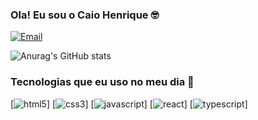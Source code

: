 ### Ola! Eu sou o Caio Henrique 🤓




[![Email](https://img.shields.io/badge/Microsoft_Outlook-0078D4?style=for-the-badge&logo=microsoft-outlook&logoColor=white)](<mailto: caiohenrique-dev@outlook.com>)

![Anurag's GitHub stats](https://github-readme-stats.vercel.app/api?username=frostt1&show_icons=true&theme=tokyonight)

### Tecnologias que eu uso no meu dia 🧠


[![html5](https://img.shields.io/badge/HTML5-E34F26?style=for-the-badge&logo=html5&logoColor=white)]
[![css3](https://img.shields.io/badge/CSS3-1572B6?style=for-the-badge&logo=css3&logoColor=white)]
[![javascript](https://img.shields.io/badge/JavaScript-F7DF1E?style=for-the-badge&logo=javascript&logoColor=black)]
[![react](https://img.shields.io/badge/React-20232A?style=for-the-badge&logo=react&logoColor=61DAFB)]
[![typescript](https://img.shields.io/badge/TypeScript-007ACC?style=for-the-badge&logo=typescript&logoColor=white)]
    

